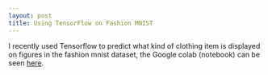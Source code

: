 ```yaml
---
layout: post
title: Using TensorFlow on Fashion MNIST
---
```


I recently used Tensorflow to predict what kind of clothing item is displayed on figures in the fashion mnist dataset, the Google colab (notebook) can be seen [here](https://gist.github.com/bbj3/ee382fbc23ce186d990ec9288cd88a2f#file-clothesnet-ipynb).